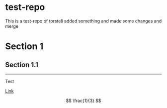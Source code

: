 test-repo
=========

This is a test-repo of torsteli
added something and made some changes and merge

# Section 1
## Section 1.1
- - - - -
Test

[Link](www.google.com)

$$ \frac{1}{3} $$




